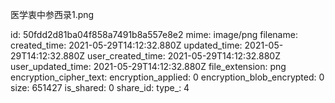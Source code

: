 医学衷中参西录1.png

id: 50fdd2d81ba04f858a7491b8a557e8e2
mime: image/png
filename: 
created_time: 2021-05-29T14:12:32.880Z
updated_time: 2021-05-29T14:12:32.880Z
user_created_time: 2021-05-29T14:12:32.880Z
user_updated_time: 2021-05-29T14:12:32.880Z
file_extension: png
encryption_cipher_text: 
encryption_applied: 0
encryption_blob_encrypted: 0
size: 651427
is_shared: 0
share_id: 
type_: 4